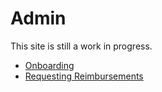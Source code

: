 # Admin

This site is still a work in progress.

- [Onboarding](admin/onboarding.md)
- [Requesting Reimbursements](admin/requesting_reimbursements.md)

